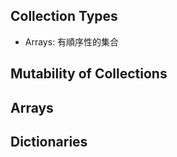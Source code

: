 Collection Types
----------

* Arrays: 有順序性的集合



Mutability of Collections
----------


Arrays
----------


Dictionaries
----------


